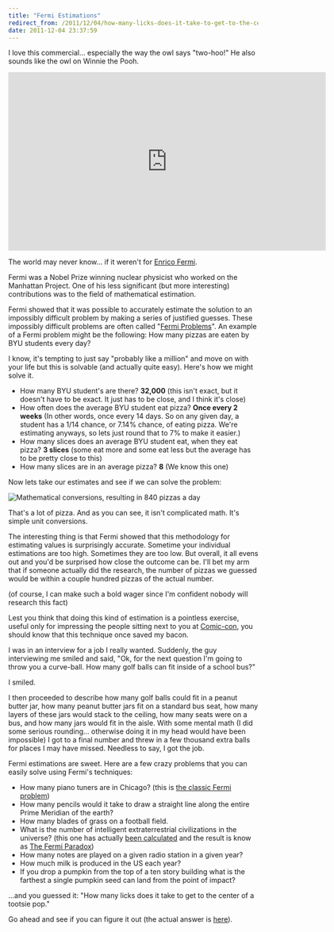 ```yaml
---
title: "Fermi Estimations"
redirect_from: /2011/12/04/how-many-licks-does-it-take-to-get-to-the-center-of-a-tootsie-pop
date: 2011-12-04 23:37:59
---
```


I love this commercial... especially the way the owl says "two-hoo!" He also sounds like the owl on Winnie the Pooh.

<iframe width="640" height="360" src="https://www.youtube.com/embed/LZ0epRjfGLw?rel=0&amp;showinfo=0" frameborder="0" allowfullscreen></iframe>

The world may never know... if it weren't for <a href="http://en.wikipedia.org/wiki/Enrico_Fermi">Enrico Fermi</a>.

Fermi was a Nobel Prize winning nuclear physicist who worked on the Manhattan Project. One of his less significant (but more interesting) contributions was to the field of mathematical estimation.

Fermi showed that it was possible to accurately estimate the solution to an impossibly difficult problem by making a series of justified guesses. These impossibly difficult problems are often called "<a href="http://en.wikipedia.org/wiki/Fermi_problem">Fermi Problems</a>". An example of a Fermi problem might be the following: How many pizzas are eaten by BYU students every day?

I know, it's tempting to just say "probably like a million" and move on with your life but this is solvable (and actually quite easy). Here's how we might solve it.

* How many BYU student's are there? **32,000** (this isn't exact, but it doesn't have to be exact. It just has to be close, and I think it's close)
* How often does the average BYU student eat pizza? **Once every 2 weeks** (In other words, once every 14 days. So on any given day, a student has a 1/14 chance, or 7.14% chance, of eating pizza. We're estimating anyways, so lets just round that to 7% to make it easier.)
* How many slices does an average BYU student eat, when they eat pizza? **3 slices** (some eat more and some eat less but the average has to be pretty close to this)
* How many slices are in an average pizza? **8** (We know this one)

Now lets take our estimates and see if we can solve the problem:

<img alt="Mathematical conversions, resulting in 840 pizzas a day" src="/assets/images/Pizza-Math.jpg" />

That's a lot of pizza. And as you can see, it isn't complicated math. It's simple unit conversions.

The interesting thing is that Fermi showed that this methodology for estimating values is surprisingly accurate. Sometime your individual estimations are too high. Sometimes they are too low. But overall, it all evens out and you'd be surprised how close the outcome can be. I'll bet my arm that if someone actually did the research, the number of pizzas we guessed would be within a couple hundred pizzas of the actual number.

(of course, I can make such a bold wager since I'm confident nobody will research this fact)

Lest you think that doing this kind of estimation is a pointless exercise, useful only for impressing the people sitting next to you at <a href="http://www.comic-con.org/cci/">Comic-con</a>, you should know that this technique once saved my bacon.

I was in an interview for a job I really wanted. Suddenly, the guy interviewing me smiled and said, "Ok, for the next question I'm going to throw you a curve-ball. How many golf balls can fit inside of a school bus?"

I smiled.

I then proceeded to describe how many golf balls could fit in a peanut butter jar, how many peanut butter jars fit on a standard bus seat, how many layers of these jars would stack to the ceiling, how many seats were on a bus, and how many jars would fit in the aisle. With some mental math (I did some serious rounding... otherwise doing it in my head would have been impossible) I got to a final number and threw in a few thousand extra balls for places I may have missed. Needless to say, I got the job.

Fermi estimations are sweet. Here are a few crazy problems that you can easily solve using Fermi's techniques:

* How many piano tuners are in Chicago? (this is <a href="http://www.grc.nasa.gov/WWW/k-12/Numbers/Math/Mathematical_Thinking/fermis_piano_tuner.htm">the classic Fermi problem</a>)
* How many pencils would it take to draw a straight line along the entire Prime Meridian of the earth?
* How many blades of grass on a football field.
* What is the number of intelligent extraterrestrial civilizations in the universe? (this one has actually <a href="http://en.wikipedia.org/wiki/Drake_equation">been calculated</a> and the result is know as <a href="http://en.wikipedia.org/wiki/Fermi_paradox">The Fermi Paradox</a>)
* How many notes are played on a given radio station in a given year?
* How much milk is produced in the US each year?
*  If you drop a pumpkin from the top of a ten story building what is the farthest a single pumpkin seed can land from the point of impact?

...and you guessed it: "How many licks does it take to get to the center of a tootsie pop."

Go ahead and see if you can figure it out (the actual answer is <a href="http://www.wolframalpha.com/input/?i=how+many+licks+does+it+take+to+get+to+the+center+of+a+tootsie+pop" title="Wolfram Alpha knows everything...">here</a>).
